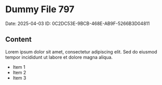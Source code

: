 # Dummy File 797

Date: 2025-04-03
ID: 0C2DC53E-9BCB-468E-AB9F-5266B3D04811

## Content

Lorem ipsum dolor sit amet, consectetur adipiscing elit.
Sed do eiusmod tempor incididunt ut labore et dolore magna aliqua.

* Item 1
* Item 2
* Item 3
